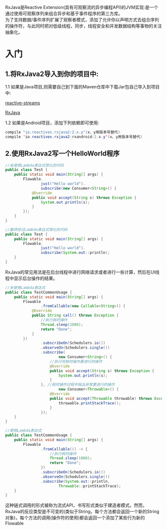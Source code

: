 RxJava是Reactive Extension\(具有可观察流的异步编程API\)的JVM实现:是一个通过使用可观察序列来组合异步和基于事件程序的第三方库。  
为了支持数据/事件序列扩展了观察者模式，添加了允许你以声明方式去组合序列的操作符，与此同时把对低级线程，同步，线程安全和并发数据结构等事物的关注抽象化。

# 入门

## 1.将RxJava2导入到你的项目中:

1.1  如果是Java项目,则需要自己到下面的Maven仓库中下载Jar包自己导入到项目中:

[reactive-streams](https://mvnrepository.com/artifact/org.reactivestreams/reactive-streams/1.0.0)

[RxJava](https://mvnrepository.com/artifact/io.reactivex.rxjava2/rxjava/2.1.0)

1.2  如果是Android项目，添加下列依赖即可使用:

```java
compile "io.reactivex.rxjava2:2.x.y"(x、y用版本号替代)
compile 'io.reactivex.rxjava2:rxandroid:2.x.y'(x、y用版本号替代)
```

## 2.使用RxJava2写一个HelloWorld程序

```java
//未使用Lambda表达式简化的代码
public class Test {
    public static void main(String[] args) {
        Flowable.
                just("Hello world").
                subscribe(new Consumer<String>() {
            @Override
            public void accept(String s) throws Exception {
                System.out.println(s);
            }
        });
    }
}
```

```java
//最终经过Lambda表达式简化的代码
public class Test {
    public static void main(String[] args) {
        Flowable.
                just("Hello world").
                subscribe(System.out::println);
    }
}
```

RxJava的常见用法是在后台线程中进行网络请求或者进行一些计算，然后在UI线程中显示后台操作的结果。

```java
//未使用Lambda表达式
public class TestCommonUsage {
    public static void main(String[] args) {
        Flowable
                .fromCallable(new Callable<String>() {
            @Override
            public String call() throws Exception {
                //执行耗时操作
                Thread.sleep(1000);
                return "Done";
            }
        })
                .subscribeOn(Schedulers.io())
                .observeOn(Schedulers.single())
                .subscribe(
                        new Consumer<String>() {
                    //执行完耗时操作要进行的操作
                    @Override
                    public void accept(String s) throws Exception {
                        System.out.println(s);
                    }
                }, //耗时操作过程中抛出异常要进行的操作
                        new Consumer<Throwable>() {
                    @Override
                    public void accept(Throwable throwable) throws Exception {
                        throwable.printStackTrace();
                    }
                });
    }
}
```

```java
//使用Lambda表达式
public class TestCommonUsage {
    public static void main(String[] args) {
        Flowable
                .fromCallable(() -> {
                    //执行耗时操作
                    Thread.sleep(1000);
                    return "Done";
                })
                .subscribeOn(Schedulers.io())
                .observeOn(Schedulers.single())
                .subscribe(System.out::println,
                        Throwable::printStackTrace);
    }
}
```

这种链式调用的形式被称为流式API，书写形式类似于建造者模式。然而，RxJava的反应类型是不可变的\(类似于String，每个方法都会返回一个新的String对象\)，每个方法的调用\(操作符的使用\)都会返回一个添加了某些行为新的Flowable

